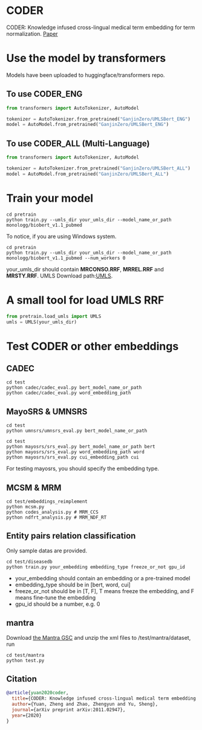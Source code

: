 # CODER
CODER: Knowledge infused cross-lingual medical term embedding for term normalization. [Paper](http://arxiv.org/abs/2011.02947)

# Use the model by transformers
Models have been uploaded to huggingface/transformers repo.

## To use CODER_ENG
```python
from transformers import AutoTokenizer, AutoModel

tokenizer = AutoTokenizer.from_pretrained("GanjinZero/UMLSBert_ENG")
model = AutoModel.from_pretrained("GanjinZero/UMLSBert_ENG")
```

## To use CODER_ALL (Multi-Language)
```python
from transformers import AutoTokenizer, AutoModel

tokenizer = AutoTokenizer.from_pretrained("GanjinZero/UMLSBert_ALL")
model = AutoModel.from_pretrained("GanjinZero/UMLSBert_ALL")
```

# Train your model
```shell
cd pretrain
python train.py --umls_dir your_umls_dir --model_name_or_path monologg/biobert_v1.1_pubmed
```
To notice, if you are using Windows system.
```shell
cd pretrain
python train.py --umls_dir your_umls_dir --model_name_or_path monologg/biobert_v1.1_pubmed --num_workers 0
```
your_umls_dir should contain **MRCONSO.RRF**, **MRREL.RRF** and **MRSTY.RRF**.
UMLS Download path:[UMLS](https://www.nlm.nih.gov/research/umls/licensedcontent/umlsarchives04.html#2020AA).

# A small tool for load UMLS RRF

```python
from pretrain.load_umls import UMLS
umls = UMLS(your_umls_dir)
```

# Test CODER or other embeddings
## CADEC
```shell
cd test
python cadec/cadec_eval.py bert_model_name_or_path
python cadec/cadec_eval.py word_embedding_path
```

## MayoSRS & UMNSRS
```shell
cd test
python umnsrs/umnsrs_eval.py bert_model_name_or_path
```

```shell
cd test
python mayosrs/srs_eval.py bert_model_name_or_path bert
python mayosrs/srs_eval.py word_embedding_path word
python mayosrs/srs_eval.py cui_embedding_path cui
```
For testing mayosrs, you should specify the embedding type.

## MCSM & MRM
```shell
cd test/embeddings_reimplement
python mcsm.py
python codes_analysis.py # MRM_CCS
python ndfrt_analysis.py # MRM_NDF_RT
```

## Entity pairs relation classification
Only sample datas are provided.
```shell
cd test/diseasedb
python train.py your_embedding embedding_type freeze_or_not gpu_id
```
- your_embedding should contain an embedding or a pre-trained model
- embedding_type should be in [bert, word, cui]
- freeze_or_not should be in [T, F], T means freeze the embedding, and F means fine-tune the embedding
- gpu_id should be a number, e.g. 0

## mantra
Download [the Mantra GSC](https://files.ifi.uzh.ch/cl/mantra/gsc/GSC-v1.1.zip) and unzip the xml files to /test/mantra/dataset, run
```
cd test/mantra
python test.py
```

## Citation
```bibtex
@article{yuan2020coder,
  title={CODER: Knowledge infused cross-lingual medical term embedding for term normalization},
  author={Yuan, Zheng and Zhao, Zhengyun and Yu, Sheng},
  journal={arXiv preprint arXiv:2011.02947},
  year={2020}
}
```
